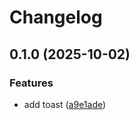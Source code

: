 # Changelog

## 0.1.0 (2025-10-02)

### Features

* add toast ([a9e1ade](https://github.com/gokaygurcan/monorelease/commit/a9e1ade83726d868ad53f8bf9839bada89c0177a))
